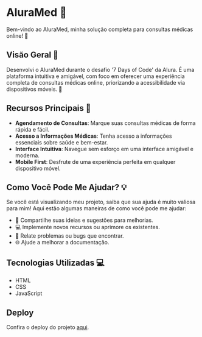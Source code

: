 # AluraMed 💉

Bem-vindo ao AluraMed, minha solução completa para consultas médicas online! 🏥

## Visão Geral 🌟

Desenvolvi o AluraMed durante o desafio '7 Days of Code' da Alura. É uma plataforma intuitiva e amigável, com foco em oferecer uma experiência completa de consultas médicas online, priorizando a acessibilidade via dispositivos móveis. 📱

## Recursos Principais 🚀

- **Agendamento de Consultas**: Marque suas consultas médicas de forma rápida e fácil.
- **Acesso a Informações Médicas**: Tenha acesso a informações essenciais sobre saúde e bem-estar.
- **Interface Intuitiva**: Navegue sem esforço em uma interface amigável e moderna.
- **Mobile First**: Desfrute de uma experiência perfeita em qualquer dispositivo móvel.

## Como Você Pode Me Ajudar? 💡

Se você está visualizando meu projeto, saiba que sua ajuda é muito valiosa para mim! Aqui estão algumas maneiras de como você pode me ajudar:

- 💬 Compartilhe suas ideias e sugestões para melhorias.
- 💻 Implemente novos recursos ou aprimore os existentes.
- 🐛 Relate problemas ou bugs que encontrar.
- 🌐 Ajude a melhorar a documentação.

## Tecnologias Utilizadas 💻

- HTML
- CSS
- JavaScript

## Deploy

Confira o deploy do projeto [aqui](https://rafaelpesmeraldo.github.io/AluraMed/).

